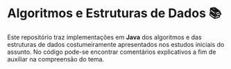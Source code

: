 # Algoritmos e Estruturas de Dados 📚

Este repositório traz implementações em **Java** dos algoritmos e das estruturas de dados costumeiramente apresentados nos estudos iniciais do assunto. No código pode-se encontrar comentários explicativos a fim de auxiliar na compreensão do tema.
